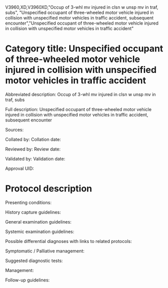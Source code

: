 V3960,XD,V3960XD,"Occup of 3-whl mv injured in clsn w unsp mv in traf, subs", "Unspecified occupant of three-wheeled motor vehicle injured in collision with unspecified motor vehicles in traffic accident, subsequent encounter","Unspecified occupant of three-wheeled motor vehicle injured in collision with unspecified motor vehicles in traffic accident"
# Category title: Unspecified occupant of three-wheeled motor vehicle injured in collision with unspecified motor vehicles in traffic accident

Abbreviated description: Occup of 3-whl mv injured in clsn w unsp mv in traf, subs

Full description: Unspecified occupant of three-wheeled motor vehicle injured in collision with unspecified motor vehicles in traffic accident, subsequent encounter

Sources:

Collated by:
Collation date:

Reviewed by:
Review date:

Validated by:
Validation date:

Approval UID:

# Protocol description

Presenting conditions:

History capture guidelines:

General examination guidelines:

Systemic examination guidelines:

Possible differential diagnoses with links to related protocols:

Symptomatic / Palliative management:

Suggested diagnostic tests:

Management:

Follow-up guidelines:
